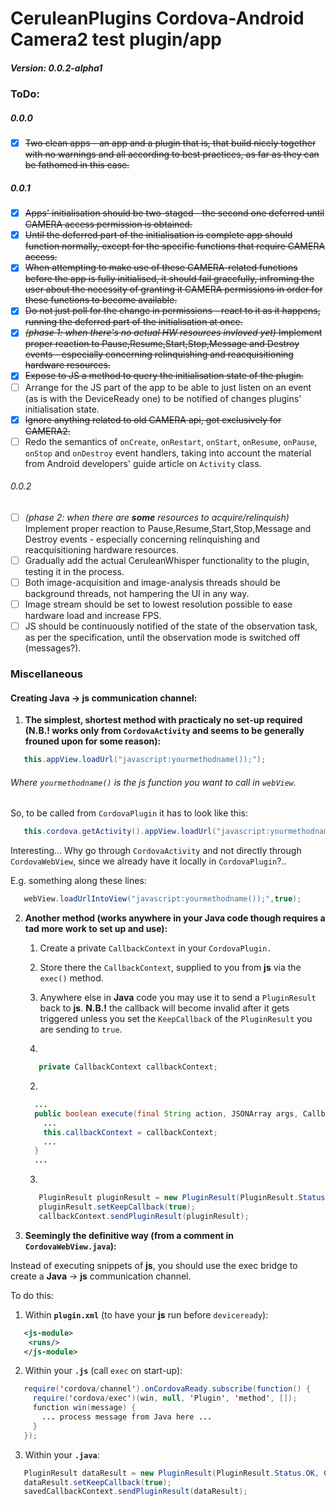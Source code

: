 # CeruleanPlugins Cordova-Android Camera2 test plugin/app
##### Version: 0.0.2-alpha1

### ToDo:
##### 0.0.0
- [x] ~~Two clean apps - an app and a plugin that is, that build nicely together with no warnings and all according to best practices, as far as they can be fathomed in this case.~~
##### 0.0.1
- [x] ~~Apps' initialisation should be two-staged - the second one deferred until CAMERA access permission is obtained.~~
- [x] ~~Until the deferred part of the initialisation is complete app should function normally, except for the specific functions that require CAMERA access.~~
- [x] ~~When attempting to make use of these CAMERA-related functions before the app is fully initialised, it should fail gracefully, infroming the user about the necessity of granting it CAMERA permissions in order for these functions to become available.~~
- [x] ~~Do not just poll for the change in permissions - react to it as it happens, running the deferred part of the initialisation at once.~~
- [x] ~~*(phase 1: when there's no actual HW resources invloved yet)* Implement proper reaction to Pause,Resume,Start,Stop,Message and Destroy events - especially concerning relinquishing and reacquisitioning hardware resources.~~
- [x] ~~Expose to JS a method to query the initialisation state of the plugin.~~
- [ ] Arrange for the JS part of the app to be able to just listen on an event (as is with the DeviceReady one) to be notified of changes plugins' initialisation state.
- [x] ~~Ignore anything related to old CAMERA api, got exclusively for CAMERA2.~~
- [ ] Redo the semantics of `onCreate`, `onRestart`, `onStart`, `onResume`, `onPause`, `onStop` and `onDestroy` event handlers, taking into account the material from Android developers' guide article on `Activity` class.
###### 0.0.2
- [ ] *(phase 2: when there are **some** resources to acquire/relinquish)* Implement proper reaction to Pause,Resume,Start,Stop,Message and Destroy events - especially concerning relinquishing and reacquisitioning hardware resources.
- [ ] Gradually add the actual CeruleanWhisper functionality to the plugin, testing it in the process.
- [ ] Both image-acquisition and image-analysis threads should be background threads, not hampering the UI in any way.
- [ ] Image stream should be set to lowest resolution possible to ease hardware load and increase FPS.
- [ ] JS should be continuously notified of the state of the observation task, as per the specification, until the observation mode is switched off (messages?).

### Miscellaneous

#### Creating Java -> js communication channel:

1. **The simplest, shortest method with practicaly no set-up required (N.B.! works only from `CordovaActivity` and seems to be generally frouned upon for some reason):**
```java
   this.appView.loadUrl("javascript:yourmethodname());");
```
   ###### Where `yourmethodname()` is the js function you want to call in `webView`.
 
   So, to be called from `CordovaPlugin` it has to look like this:
```java
   this.cordova.getActivity().appView.loadUrl("javascript:yourmethodname());");
```

   Interesting... Why go through `CordovaActivity` and not directly through `CordovaWebView`, since we already have it locally in `CordovaPlugin`?..
   
   E.g. something along these lines:
```java
   webView.loadUrlIntoView("javascript:yourmethodname());",true);
```
2. **Another method (works anywhere in your Java code though requires a tad more work to set up and use):**

   1. Create a private `CallbackContext` in your `CordovaPlugin.`
   2. Store there the `CallbackContext`, supplied to you from **js** via the `exec()` method.
   3. Anywhere else in **Java** code you may use it to send a `PluginResult` back to **js**.
   **N.B.!** the callback will become invalid after it gets triggered unless you set the `KeepCallback` of the `PluginResult` you are sending to `true`.

   1. 
   ```java
      private CallbackContext callbackContext;
   ```
   2.
   ```java
     ...
     public boolean execute(final String action, JSONArray args, CallbackContext callbackContext) throws JSONException {
       ... 
       this.callbackContext = callbackContext; 
       ...
     }
     ...
   ```
   3.
   ```java
      PluginResult pluginResult = new PluginResult(PluginResult.Status.OK, "WHAT");
      pluginResult.setKeepCallback(true);
      callbackContext.sendPluginResult(pluginResult);
   ```

3. **Seemingly the definitive way (from a comment in `CordovaWebView.java`):**

Instead of executing snippets of **js**, you should use the exec bridge to create a **Java** -> **js** communication channel.

To do this:
   1. Within **`plugin.xml`** (to have your **js** run before `deviceready`):
   ```xml
      <js-module>
       <runs/>
      </js-module>
   ```
   2. Within your **`.js`** (call `exec` on start-up):
   ```java
      require('cordova/channel').onCordovaReady.subscribe(function() {
        require('cordova/exec')(win, null, 'Plugin', 'method', []);
        function win(message) {
          ... process message from Java here ...
        }
      });
   ```
   3. Within your **`.java`**:
   ```java
      PluginResult dataResult = new PluginResult(PluginResult.Status.OK, CODE);
      dataResult.setKeepCallback(true);
      savedCallbackContext.sendPluginResult(dataResult);
   ```
